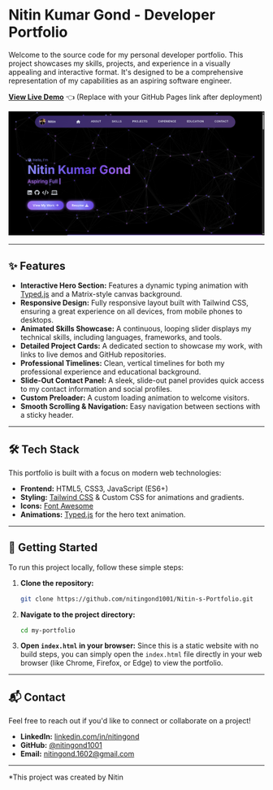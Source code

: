 # Nitin Kumar Gond - Developer Portfolio

Welcome to the source code for my personal developer portfolio. This project showcases my skills, projects, and experience in a visually appealing and interactive format. It's designed to be a comprehensive representation of my capabilities as an aspiring software engineer.

**[View Live Demo](https://github.com/nitingond1001/Nitin-s-Portfolio.git)** 👈 (Replace with your GitHub Pages link after deployment)

![Portfolio Screenshot](screenshot.png)

---

## ✨ Features

-   **Interactive Hero Section:** Features a dynamic typing animation with [Typed.js](https://github.com/mattboldt/typed.js) and a Matrix-style canvas background.
-   **Responsive Design:** Fully responsive layout built with Tailwind CSS, ensuring a great experience on all devices, from mobile phones to desktops.
-   **Animated Skills Showcase:** A continuous, looping slider displays my technical skills, including languages, frameworks, and tools.
-   **Detailed Project Cards:** A dedicated section to showcase my work, with links to live demos and GitHub repositories.
-   **Professional Timelines:** Clean, vertical timelines for both my professional experience and educational background.
-   **Slide-Out Contact Panel:** A sleek, slide-out panel provides quick access to my contact information and social profiles.
-   **Custom Preloader:** A custom loading animation to welcome visitors.
-   **Smooth Scrolling & Navigation:** Easy navigation between sections with a sticky header.

---

## 🛠️ Tech Stack

This portfolio is built with a focus on modern web technologies:

-   **Frontend:** HTML5, CSS3, JavaScript (ES6+)
-   **Styling:** [Tailwind CSS](https://tailwindcss.com/) & Custom CSS for animations and gradients.
-   **Icons:** [Font Awesome](https://fontawesome.com/)
-   **Animations:** [Typed.js](https://github.com/mattboldt/typed.js) for the hero text animation.

---

## 🚀 Getting Started

To run this project locally, follow these simple steps:

1.  **Clone the repository:**
    ```bash
    git clone https://github.com/nitingond1001/Nitin-s-Portfolio.git
    ```

2.  **Navigate to the project directory:**
    ```bash
    cd my-portfolio
    ```

3.  **Open `index.html` in your browser:**
    Since this is a static website with no build steps, you can simply open the `index.html` file directly in your web browser (like Chrome, Firefox, or Edge) to view the portfolio.

---

## 📬 Contact

Feel free to reach out if you'd like to connect or collaborate on a project!

-   **LinkedIn:** [linkedin.com/in/nitingond](https://linkedin.com/in/nitingond)
-   **GitHub:** [@nitingond1001](https://github.com/nitingond1001)
-   **Email:** nitingond.1602@gmail.com

---

*This project was created by Nitin